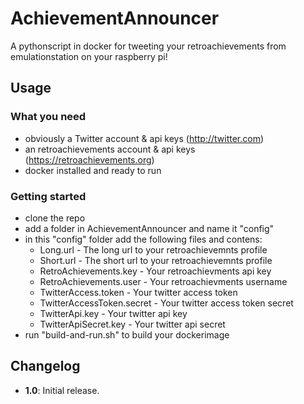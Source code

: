# AchievementAnnouncer

A pythonscript in docker for tweeting your retroachievements from emulationstation on your raspberry pi!

## Usage

### What you need

- obviously a Twitter account & api keys (http://twitter.com)
- an retroachievements account & api keys (https://retroachievements.org)
- docker installed and ready to run

### Getting started

- clone the repo
- add a folder in AchievementAnnouncer and name it "config"
- in this "config" folder add the following files and contens:
  - Long.url - The long url to your retroachievemnts profile
  - Short.url - The short url to your retroachievemnts profile
  - RetroAchievements.key - Your retroachievments api key
  - RetroAchievements.user - Your retroachievments username
  - TwitterAccess.token - Your twitter access token
  - TwitterAccessToken.secret - Your twitter access token secret
  - TwitterApi.key - Your twitter api key
  - TwitterApiSecret.key - Your twitter api secret
- run "build-and-run.sh" to build your dockerimage

## Changelog

- **1.0**: Initial release.
